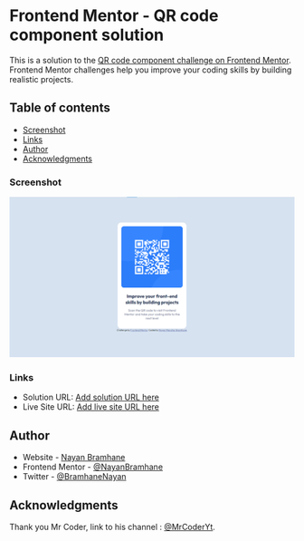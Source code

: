 # Frontend Mentor - QR code component solution

This is a solution to the [QR code component challenge on Frontend Mentor](https://www.frontendmentor.io/challenges/qr-code-component-iux_sIO_H). Frontend Mentor challenges help you improve your coding skills by building realistic projects. 

## Table of contents

  - [Screenshot](#screenshot)
  - [Links](#links)
- [Author](#author)
- [Acknowledgments](#acknowledgments)

### Screenshot

![](./qr-code.png)

### Links

- Solution URL: [Add solution URL here](https://your-solution-url.com)
- Live Site URL: [Add live site URL here](https://your-live-site-url.com)

## Author

- Website - [Nayan Bramhane](https://nayan-b-portfolio.netlify.app)
- Frontend Mentor - [@NayanBramhane](https://www.frontendmentor.io/profile/NayanBramhane)
- Twitter - [@BramhaneNayan](https://twitter.com/BramhaneNayan)

## Acknowledgments

Thank you Mr Coder, link to his channel : [@MrCoderYt](https://www.youtube.com/@MrCoderYt).
